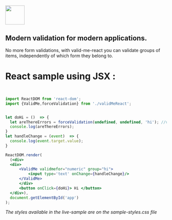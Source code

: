 # <a href='https://magestican.github.io/valid-me-react/'><img src='http://i.imgur.com/Afhv7ao.png' height='60'></a>

## Modern validation for modern applications.

No more form validations, with valid-me-react you can validate groups of items, independently of which form they belong to.

# React sample using JSX :

```jsx


import ReactDOM from 'react-dom';
import {ValidMe,forceValidation} from './validMeReact';


let doHi = ()  => {
  let areThereErrors = forceValidation(undefined, undefined, 'hi'); //validate elements belonging to group hi
  console.log(areThereErrors);
}
let handleChange = (event)  => {
  console.log(event.target.value);
}

ReactDOM.render(
  (<div>
  <div>
      <ValidMe validmefor="numeric" group="hi">
          <input type='text' onChange={handleChange}/>
      </ValidMe>
      </div>
      <button onClick={doHi}> Hi </button>
  </div>),
  document.getElementById('app')
);

```

*The styles available in the live-sample are on the sample-styles.css file*
